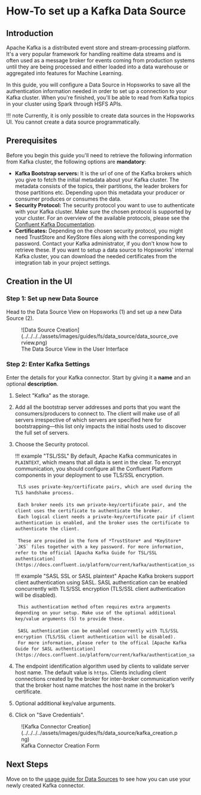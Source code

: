 # How-To set up a Kafka Data Source

## Introduction

Apache Kafka is a distributed event store and stream-processing platform. It's a very popular framework for handling realtime data streams and is often used as a message broker for events coming from production systems until they are being processed and either loaded into a data warehouse or aggregated into features for Machine Learning.

In this guide, you will configure a Data Source in Hopsworks to save all the authentication information needed in order to set up a connection to your Kafka cluster.
When you're finished, you'll be able to read from Kafka topics in your cluster using Spark through HSFS APIs.

!!! note
    Currently, it is only possible to create data sources in the Hopsworks UI. You cannot create a data source programmatically.

## Prerequisites

Before you begin this guide you'll need to retrieve the following information from Kafka cluster, the following options are **mandatory**:

- **Kafka Bootstrap servers:** It is the url of one of the Kafka brokers which you give to fetch the initial metadata about your Kafka cluster. The metadata consists of the topics, their partitions, the leader brokers for those partitions etc. Depending upon this metadata your producer or consumer produces or consumes the data.
- **Security Protocol:** The security protocol you want to use to authenticate with your Kafka cluster. Make sure the chosen protocol is supported by your cluster. For an overview of the available protocols, please see the [Confluent Kafka Documentation](https://docs.confluent.io/platform/current/kafka/overview-authentication-methods.html).
- **Certificates:** Depending on the chosen security protocol, you might need TrustStore and KeyStore files along with the corresponding key password. Contact your Kafka administrator, if you don't know how to retrieve these. If you want to setup a data source to Hopsworks' internal Kafka cluster, you can download the needed certificates from the integration tab in your project settings.

## Creation in the UI
### Step 1: Set up new Data Source

Head to the Data Source View on Hopsworks (1) and set up a new Data Source (2).

<figure markdown>
  ![Data Source Creation](../../../../assets/images/guides/fs/data_source/data_source_overview.png)
  <figcaption>The Data Source View in the User Interface</figcaption>
</figure>

### Step 2: Enter Kafka Settings

Enter the details for your Kafka connector. Start by giving it a **name** and an optional **description**.

1. Select "Kafka" as the storage.
2. Add all the bootstrap server addresses and ports that you want the consumers/producers to connect to. The client will make use of all servers irrespective of which servers are specified here for bootstrapping—this list only impacts the initial hosts used to discover the full set of servers.
3. Choose the Security protocol.

    !!! example "TSL/SSL"
        By default, Apache Kafka communicates in `PLAINTEXT`, which means that all data is sent in the clear. To encrypt communication, you should configure all the Confluent Platform components in your deployment to use TLS/SSL encryption.

        TLS uses private-key/certificate pairs, which are used during the TLS handshake process.

        Each broker needs its own private-key/certificate pair, and the client uses the certificate to authenticate the broker.
        Each logical client needs a private-key/certificate pair if client authentication is enabled, and the broker uses the certificate to authenticate the client.

        These are provided in the form of *TrustStore* and *KeyStore* `JKS` files together with a key password. For more information, refer to the official [Apacha Kafka Guide for TSL/SSL authentication](https://docs.confluent.io/platform/current/kafka/authentication_ssl.html).

    !!! example "SASL SSL or SASL plaintext"
        Apache Kafka brokers support client authentication using SASL. SASL authentication can be enabled concurrently with TLS/SSL encryption (TLS/SSL client authentication will be disabled).

        This authentication method often requires extra arguments depending on your setup. Make use of the optional additional key/value arguments (5) to provide these.

        SASL authentication can be enabled concurrently with TLS/SSL encryption (TLS/SSL client authentication will be disabled).
        For more information, please refer to the offical [Apache Kafka Guide for SASL authentication](https://docs.confluent.io/platform/current/kafka/authentication_sasl/index.html).



4. The endpoint identification algorithm used by clients to validate server host name. The default value is `https`. Clients including client connections created by the broker for inter-broker communication verify that the broker host name matches the host name in the broker’s certificate.
5. Optional additional key/value arguments.
6. Click on "Save Credentials". 

<figure markdown>
  ![Kafka Connector Creation](../../../../assets/images/guides/fs/data_source/kafka_creation.png)
  <figcaption>Kafka Connector Creation Form</figcaption>
</figure>

## Next Steps

Move on to the [usage guide for Data Sources](../usage.md) to see how you can use your newly created Kafka connector.